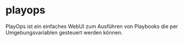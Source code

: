 # playops
PlayOps ist ein einfaches WebUI zum Ausführen von Playbooks die per Umgebungsvariablen gesteuert werden können.

